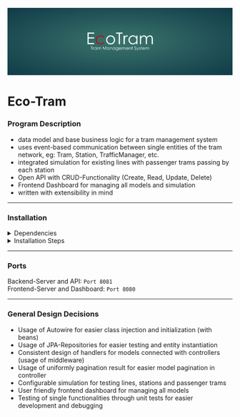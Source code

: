 ![Header](readme-header.jpg "Eco Tram Header")

# Eco-Tram

### Program Description

* data model and base business logic for a tram management system
* uses event-based communication between single entities of the tram network, eg: Tram, Station, TrafficManager, etc.
* integrated simulation for existing lines with passenger trams passing by each station 
* Open API with CRUD-Functionality (Create, Read, Update, Delete)
* Frontend Dashboard for managing all models and simulation
* written with extensibility in mind

---
### Installation

<details>
  <summary>Dependencies</summary>

* [JRE 15/JDK 15](https://www.oracle.com/java/technologies/javase/jdk15-archive-downloads.html)
* [Maven](https://maven.apache.org/)
* [J-Unit](https://mvnrepository.com/artifact/junit/junit)
* [Spring-Framework](https://spring.io/projects/spring-framework)
* [MySQL Connector Java](https://dev.mysql.com/downloads/connector/j/)
* [H2 Database](https://www.h2database.com/html/main.html)
* [Lombok](https://projectlombok.org/)
* [SocketIO](https://github.com/mrniko/netty-socketio)

</details>

<details>
  <summary>Installation Steps</summary>

#### Installation Backend

* install mysql 8.0
* run mysql
* create test user
* clone repo (`git clone https://github.com/fh-erfurt/eco-tram.git`)
* import test db (`TODO`)
* build and run with Maven

#### Installation Frontend

* install dependencies (`npm install` or `yarn install`)
* run server (`npm run serve` or `yarn serve`)

</details>

---
### Ports

Backend-Server and API: `Port 8081`  
Frontend-Server and Dashboard: `Port 8080`

---
### General Design Decisions

* Usage of Autowire for easier class injection and initialization (with beans)
* Usage of JPA-Repositories for easier testing and entity instantiation
* Consistent design of handlers for models connected with controllers (usage of middleware)
* Usage of uniformly pagination result for easier model pagination in controller
* Configurable simulation for testing lines, stations and passenger trams
* User friendly frontend dashboard for managing all models
* Testing of single functionalities through unit tests for easier development and debugging
